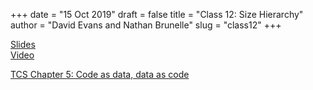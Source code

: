 +++
date = "15 Oct 2019"
draft = false
title = "Class 12: Size Hierarchy"
author = "David Evans and Nathan Brunelle"
slug = "class12"
+++

[Slides](https://www.dropbox.com/s/fj5ko40dnimx3h2/class12_written.pptx?dl=0)  
[Video](https://uva.hosted.panopto.com/Panopto/Pages/Viewer.aspx?id=18139c06-6bac-49b2-a340-aae601415d26)  

[TCS Chapter 5: Code as data, data as code](/docs/tcs-chapter5.pdf)
